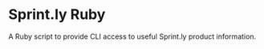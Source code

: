 Sprint.ly Ruby
=============

A Ruby script to provide CLI access to useful Sprint.ly product information.
